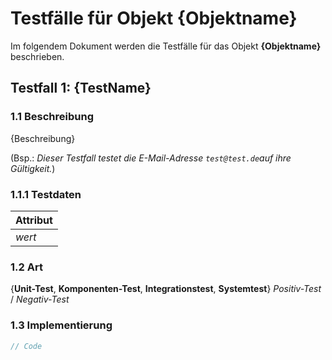 # Testfälle für Objekt **{Objektname}**

Im folgendem Dokument werden die Testfälle für das Objekt **{Objektname}** beschrieben.

## Testfall 1: **{TestName}**

### 1.1 Beschreibung

{Beschreibung}

(Bsp.: *Dieser Testfall testet die E-Mail-Adresse `test@test.de`auf ihre Gültigkeit.*)

### 1.1.1 Testdaten

| Attribut |
| :--- |
| *wert* |

### 1.2 Art

{**Unit-Test**, **Komponenten-Test**, **Integrationstest**, **Systemtest**} *Positiv-Test* / *Negativ-Test*

### 1.3 Implementierung

```csharp
// Code
```
